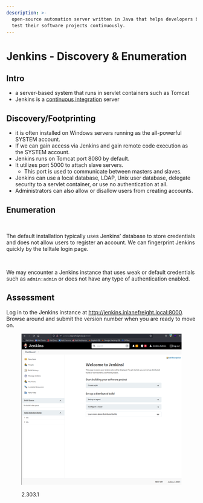```yaml
---
description: >-
  open-source automation server written in Java that helps developers build and
  test their software projects continuously.
---
```


# Jenkins - Discovery & Enumeration

## Intro

* a server-based system that runs in servlet containers such as Tomcat
* Jenkins is a [continuous integration](https://en.wikipedia.org/wiki/Continuous\_integration) server

## Discovery/Footprinting

* it is often installed on Windows servers running as the all-powerful SYSTEM account.
* If we can gain access via Jenkins and gain remote code execution as the SYSTEM account.
* Jenkins runs on Tomcat port 8080 by default.
* It utilizes port 5000 to attach slave servers.
  * This port is used to communicate between masters and slaves.
* Jenkins can use a local database, LDAP, Unix user database, delegate security to a servlet container, or use no authentication at all.
* Administrators can also allow or disallow users from creating accounts.

## Enumeration

<figure><img src="https://academy.hackthebox.com/storage/modules/113/jenkins_global_security.png" alt=""><figcaption></figcaption></figure>

The default installation typically uses Jenkins’ database to store credentials and does not allow users to register an account. We can fingerprint Jenkins quickly by the telltale login page.

<figure><img src="https://academy.hackthebox.com/storage/modules/113/jenkins_login.png" alt=""><figcaption></figcaption></figure>

We may encounter a Jenkins instance that uses weak or default credentials such as `admin:admin` or does not have any type of authentication enabled.

## Assessment

Log in to the Jenkins instance at http://jenkins.inlanefreight.local:8000. Browse around and submit the version number when you are ready to move on.

<figure><img src="../../../.gitbook/assets/ภาพ (7).png" alt=""><figcaption><p>2.303.1</p></figcaption></figure>
